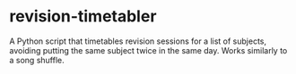 # revision-timetabler

A Python script that timetables revision sessions for a list of subjects, avoiding putting the same subject twice in the same day. Works similarly to a song shuffle. 

